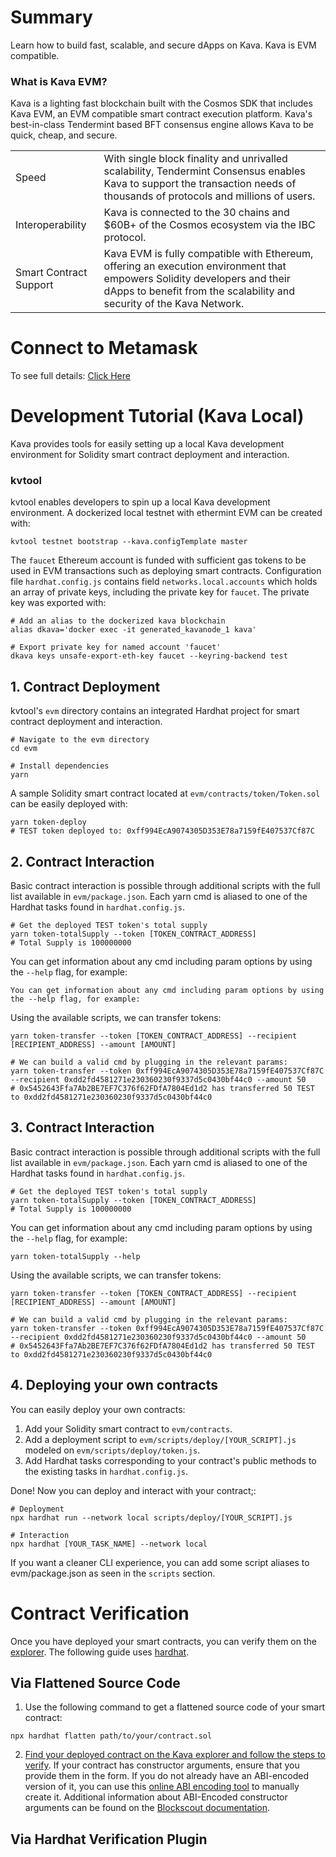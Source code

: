 # Summary


Learn how to build fast, scalable, and secure dApps on Kava. Kava is EVM compatible.

### What is Kava EVM?

Kava is a lighting fast blockchain built with the Cosmos SDK that includes Kava EVM, an EVM compatible smart contract execution platform. Kava's best-in-class Tendermint based BFT consensus engine allows Kava to be quick, cheap, and secure.

|   |  |
| ------------- | ------------- |
| Speed | With single block finality and unrivalled scalability, Tendermint Consensus enables Kava to support the transaction needs of thousands of protocols and millions of users. |
| Interoperability | Kava is connected to the 30 chains and \$60B+ of the Cosmos ecosystem via the IBC protocol.  |
| Smart Contract Support | Kava EVM is fully compatible with Ethereum, offering an execution environment that empowers Solidity developers and their dApps to benefit from the scalability and security of the Kava Network.  |


# Connect to Metamask

To see full details: [Click Here](https://docs.kava.io/docs/ethereum/metamask)

# Development Tutorial (Kava Local)
Kava provides tools for easily setting up a local Kava development environment for Solidity smart contract deployment and interaction.

### kvtool

kvtool enables developers to spin up a local Kava development environment. A dockerized local testnet with ethermint EVM can be created with:

```
kvtool testnet bootstrap --kava.configTemplate master 
```

The ```faucet``` Ethereum account is funded with sufficient gas tokens to be used in EVM transactions such as deploying smart contracts. Configuration file ```hardhat.config.js``` contains field ```networks.local.accounts``` which holds an array of private keys, including the private key for ```faucet```. The private key was exported with:

```
# Add an alias to the dockerized kava blockchain
alias dkava='docker exec -it generated_kavanode_1 kava'

# Export private key for named account 'faucet'
dkava keys unsafe-export-eth-key faucet --keyring-backend test
```

## 1. Contract Deployment

kvtool's ```evm``` directory contains an integrated Hardhat project for smart contract deployment and interaction.

```
# Navigate to the evm directory
cd evm

# Install dependencies
yarn
```

A sample Solidity smart contract located at ```evm/contracts/token/Token.sol``` can be easily deployed with:

```
yarn token-deploy
# TEST token deployed to: 0xff994EcA9074305D353E78a7159fE407537Cf87C
```

## 2. Contract Interaction
Basic contract interaction is possible through additional scripts with the full list available in ```evm/package.json```. Each yarn cmd is aliased to one of the Hardhat tasks found in ```hardhat.config.js```.

```
# Get the deployed TEST token's total supply
yarn token-totalSupply --token [TOKEN_CONTRACT_ADDRESS]
# Total Supply is 100000000
```

You can get information about any cmd including param options by using the ```--help``` flag, for example:

```
You can get information about any cmd including param options by using the --help flag, for example:
```

Using the available scripts, we can transfer tokens:
```
yarn token-transfer --token [TOKEN_CONTRACT_ADDRESS] --recipient [RECIPIENT_ADDRESS] --amount [AMOUNT]

# We can build a valid cmd by plugging in the relevant params:
yarn token-transfer --token 0xff994EcA9074305D353E78a7159fE407537Cf87C --recipient 0xdd2fd4581271e230360230f9337d5c0430bf44c0 --amount 50
# 0x5452643Ffa7Ab2BE7EF7C376f62FDfA7804Ed1d2 has transferred 50 TEST to 0xdd2fd4581271e230360230f9337d5c0430bf44c0
```

## 3. Contract Interaction
Basic contract interaction is possible through additional scripts with the full list available in ```evm/package.json```. Each yarn cmd is aliased to one of the Hardhat tasks found in ```hardhat.config.js```.

```
# Get the deployed TEST token's total supply
yarn token-totalSupply --token [TOKEN_CONTRACT_ADDRESS]
# Total Supply is 100000000
```
You can get information about any cmd including param options by using the ```--help``` flag, for example:
```
yarn token-totalSupply --help
```
Using the available scripts, we can transfer tokens:
```
yarn token-transfer --token [TOKEN_CONTRACT_ADDRESS] --recipient [RECIPIENT_ADDRESS] --amount [AMOUNT]

# We can build a valid cmd by plugging in the relevant params:
yarn token-transfer --token 0xff994EcA9074305D353E78a7159fE407537Cf87C --recipient 0xdd2fd4581271e230360230f9337d5c0430bf44c0 --amount 50
# 0x5452643Ffa7Ab2BE7EF7C376f62FDfA7804Ed1d2 has transferred 50 TEST to 0xdd2fd4581271e230360230f9337d5c0430bf44c0
```

## 4. Deploying your own contracts
You can easily deploy your own contracts:

1. Add your Solidity smart contract to ```evm/contracts```.
2. Add a deployment script to ```evm/scripts/deploy/[YOUR_SCRIPT].js``` modeled on ```evm/scripts/deploy/token.js```.
3. Add Hardhat tasks corresponding to your contract's public methods to the existing tasks in ```hardhat.config.js```.

Done! Now you can deploy and interact with your contract;:
```
# Deployment
npx hardhat run --network local scripts/deploy/[YOUR_SCRIPT].js

# Interaction
npx hardhat [YOUR_TASK_NAME] --network local
```

If you want a cleaner CLI experience, you can add some script aliases to evm/package.json as seen in the ```scripts``` section.


# Contract Verification
Once you have deployed your smart contracts, you can verify them on the [explorer](https://explorer.kava.io/). The following guide uses [hardhat](https://hardhat.org/).

## Via Flattened Source Code

1. Use the following command to get a flattened source code of your smart contract:
```
npx hardhat flatten path/to/your/contract.sol
```
2. [Find your deployed contract on the Kava explorer and follow the steps to verify](https://docs.blockscout.com/for-users/verifying-a-smart-contract). If your contract has constructor arguments, ensure that you provide them in the form. If you do not already have an ABI-encoded version of it, you can use this [online ABI encoding tool](https://docs.blockscout.com/for-users/verifying-a-smart-contract) to manually create it. Additional information about ABI-Encoded constructor arguments can be found on the [Blockscout documentation](https://docs.blockscout.com/for-users/abi-encoded-constructor-arguments).

## Via Hardhat Verification Plugin
